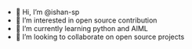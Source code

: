 - 👋 Hi, I’m @ishan-sp
- 👀 I’m interested in open source contribution
- 🌱 I’m currently learning python and AIML
- 💞️ I’m looking to collaborate on open source projects

